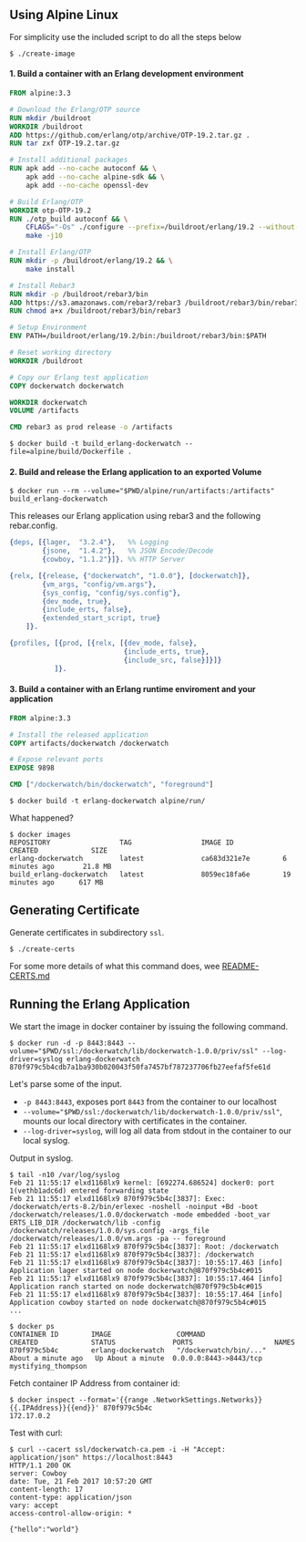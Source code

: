 ## Using Alpine Linux

For simplicity use the included script to do all the steps below

    $ ./create-image

#### 1. Build a container with an Erlang development environment

```Dockerfile
FROM alpine:3.3

# Download the Erlang/OTP source
RUN mkdir /buildroot
WORKDIR /buildroot
ADD https://github.com/erlang/otp/archive/OTP-19.2.tar.gz .
RUN tar zxf OTP-19.2.tar.gz

# Install additional packages
RUN apk add --no-cache autoconf && \
    apk add --no-cache alpine-sdk && \
    apk add --no-cache openssl-dev

# Build Erlang/OTP
WORKDIR otp-OTP-19.2
RUN ./otp_build autoconf && \
    CFLAGS="-Os" ./configure --prefix=/buildroot/erlang/19.2 --without-termcap --disable-hipe && \
    make -j10

# Install Erlang/OTP
RUN mkdir -p /buildroot/erlang/19.2 && \
    make install

# Install Rebar3
RUN mkdir -p /buildroot/rebar3/bin
ADD https://s3.amazonaws.com/rebar3/rebar3 /buildroot/rebar3/bin/rebar3
RUN chmod a+x /buildroot/rebar3/bin/rebar3

# Setup Environment
ENV PATH=/buildroot/erlang/19.2/bin:/buildroot/rebar3/bin:$PATH

# Reset working directory
WORKDIR /buildroot

# Copy our Erlang test application
COPY dockerwatch dockerwatch

WORKDIR dockerwatch
VOLUME /artifacts

CMD rebar3 as prod release -o /artifacts
```
    $ docker build -t build_erlang-dockerwatch --file=alpine/build/Dockerfile .

#### 2. Build and release the Erlang application to an exported Volume

    $ docker run --rm --volume="$PWD/alpine/run/artifacts:/artifacts" build_erlang-dockerwatch

This releases our Erlang application using rebar3 and the following rebar.config.

```erlang
{deps, [{lager,  "3.2.4"},   %% Logging
        {jsone,  "1.4.2"},   %% JSON Encode/Decode
        {cowboy, "1.1.2"}]}. %% HTTP Server

{relx, [{release, {"dockerwatch", "1.0.0"}, [dockerwatch]},
        {vm_args, "config/vm.args"},
        {sys_config, "config/sys.config"},
        {dev_mode, true},
        {include_erts, false},
        {extended_start_script, true}
    ]}.

{profiles, [{prod, [{relx, [{dev_mode, false},
                            {include_erts, true},
                            {include_src, false}]}]}
           ]}.
```

#### 3. Build a container with an Erlang runtime enviroment and your application

```Dockerfile
FROM alpine:3.3

# Install the released application
COPY artifacts/dockerwatch /dockerwatch

# Expose relevant ports
EXPOSE 9898

CMD ["/dockerwatch/bin/dockerwatch", "foreground"]
```

    $ docker build -t erlang-dockerwatch alpine/run/

What happened?

    $ docker images
    REPOSITORY                 TAG                 IMAGE ID            CREATED             SIZE
    erlang-dockerwatch         latest              ca683d321e7e        6 minutes ago       21.8 MB
    build_erlang-dockerwatch   latest              8059ec18fa6e        19 minutes ago      617 MB


## Generating Certificate

Generate certificates in subdirectory `ssl`.

    $ ./create-certs

For some more details of what this command does, wee [README-CERTS.md](README-CERTS.md)

## Running the Erlang Application

We start the image in docker container by issuing the following command.

    $ docker run -d -p 8443:8443 --volume="$PWD/ssl:/dockerwatch/lib/dockerwatch-1.0.0/priv/ssl" --log-driver=syslog erlang-dockerwatch
    870f979c5b4cdb7a1ba930b020043f50fa7457bf787237706fb27eefaf5fe61d

Let's parse some of the input.

 * `-p 8443:8443`, exposes port `8443` from the container to our localhost
 * `--volume="$PWD/ssl:/dockerwatch/lib/dockerwatch-1.0.0/priv/ssl"`, mounts our local directory with certificates in
   the container.
 * `--log-driver=syslog`, will log all data from stdout in the container to our local syslog.

Output in syslog.

    $ tail -n10 /var/log/syslog
    Feb 21 11:55:17 elxd1168lx9 kernel: [692274.686524] docker0: port 1(vethb1adc6d) entered forwarding state
    Feb 21 11:55:17 elxd1168lx9 870f979c5b4c[3837]: Exec: /dockerwatch/erts-8.2/bin/erlexec -noshell -noinput +Bd -boot /dockerwatch/releases/1.0.0/dockerwatch -mode embedded -boot_var ERTS_LIB_DIR /dockerwatch/lib -config /dockerwatch/releases/1.0.0/sys.config -args_file /dockerwatch/releases/1.0.0/vm.args -pa -- foreground
    Feb 21 11:55:17 elxd1168lx9 870f979c5b4c[3837]: Root: /dockerwatch
    Feb 21 11:55:17 elxd1168lx9 870f979c5b4c[3837]: /dockerwatch
    Feb 21 11:55:17 elxd1168lx9 870f979c5b4c[3837]: 10:55:17.463 [info] Application lager started on node dockerwatch@870f979c5b4c#015
    Feb 21 11:55:17 elxd1168lx9 870f979c5b4c[3837]: 10:55:17.464 [info] Application ranch started on node dockerwatch@870f979c5b4c#015
    Feb 21 11:55:17 elxd1168lx9 870f979c5b4c[3837]: 10:55:17.464 [info] Application cowboy started on node dockerwatch@870f979c5b4c#015
    ...

    $ docker ps
    CONTAINER ID        IMAGE                COMMAND                  CREATED             STATUS              PORTS                    NAMES
    870f979c5b4c        erlang-dockerwatch   "/dockerwatch/bin/..."   About a minute ago   Up About a minute  0.0.0.0:8443->8443/tcp   mystifying_thompson

Fetch container IP Address from container id:

    $ docker inspect --format='{{range .NetworkSettings.Networks}}{{.IPAddress}}{{end}}' 870f979c5b4c
    172.17.0.2

Test with curl:

    $ curl --cacert ssl/dockerwatch-ca.pem -i -H "Accept: application/json" https://localhost:8443
    HTTP/1.1 200 OK
    server: Cowboy
    date: Tue, 21 Feb 2017 10:57:20 GMT
    content-length: 17
    content-type: application/json
    vary: accept
    access-control-allow-origin: *
    
    {"hello":"world"}
